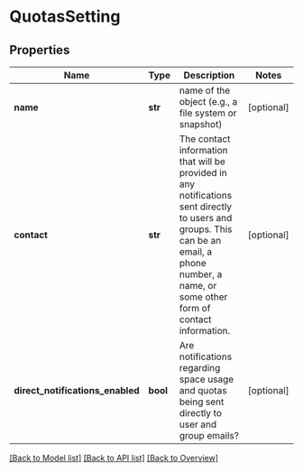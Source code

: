 # QuotasSetting

## Properties
Name | Type | Description | Notes
------------ | ------------- | ------------- | -------------
**name** | **str** | name of the object (e.g., a file system or snapshot) | [optional] 
**contact** | **str** | The contact information that will be provided in any notifications sent directly to users and groups. This can be an email, a phone number, a name, or some other form of contact information. | [optional] 
**direct_notifications_enabled** | **bool** | Are notifications regarding space usage and quotas being sent directly to user and group emails? | [optional] 

[[Back to Model list]](index.md#documentation-for-models) [[Back to API list]](index.md#endpoint-properties) [[Back to Overview]](index.md)


